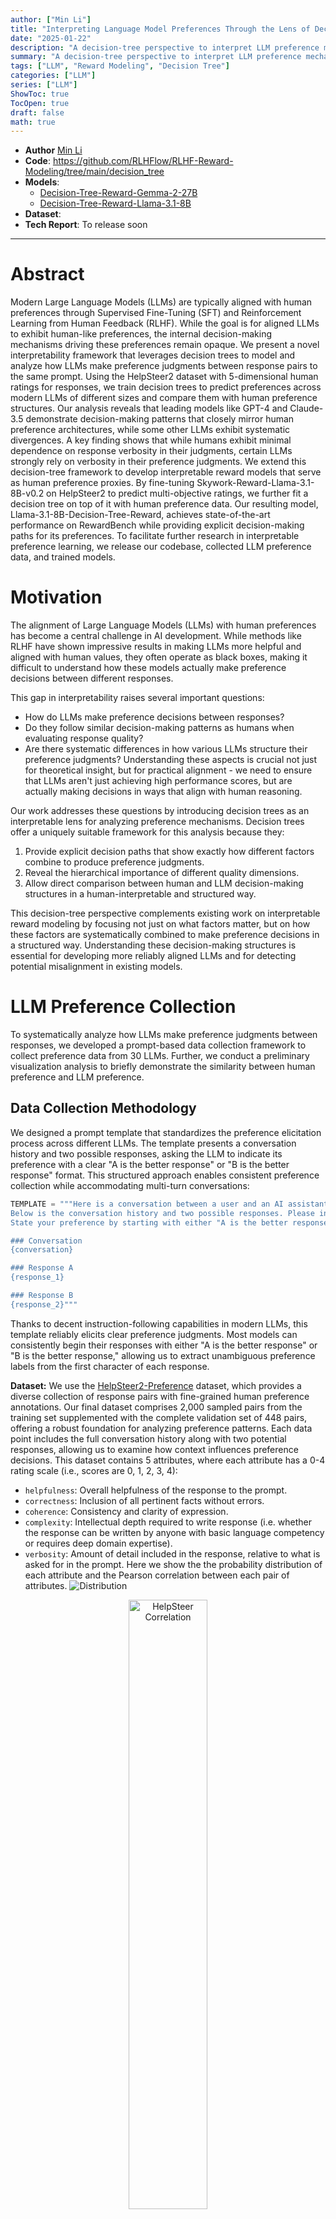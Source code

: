 ```yaml
---
author: ["Min Li"]
title: "Interpreting Language Model Preferences Through the Lens of Decision Trees"
date: "2025-01-22"
description: "A decision-tree perspective to interpret LLM preference mechanisms."
summary: "A decision-tree perspective to interpret LLM preference mechanisms."
tags: ["LLM", "Reward Modeling", "Decision Tree"]
categories: ["LLM"]
series: ["LLM"]
ShowToc: true
TocOpen: true
draft: false
math: true
---
```

+ **Author** [Min Li](https://min-li.github.io/)
+ **Code**: https://github.com/RLHFlow/RLHF-Reward-Modeling/tree/main/decision_tree
+ **Models**:
  + [Decision-Tree-Reward-Gemma-2-27B](https://huggingface.co/RLHFlow/Decision-Tree-Reward-Gemma-2-27B)
  + [Decision-Tree-Reward-Llama-3.1-8B](https://huggingface.co/RLHFlow/Decision-Tree-Reward-Llama-3.1-8B)
+ **Dataset**: 
+ **Tech Report**: To release soon
---
# Abstract

Modern Large Language Models (LLMs) are typically aligned with human preferences through Supervised Fine-Tuning (SFT) and Reinforcement Learning from Human Feedback (RLHF). While the goal is for aligned LLMs to exhibit human-like preferences, the internal decision-making mechanisms driving these preferences remain opaque. We present a novel interpretability framework that leverages decision trees to model and analyze how LLMs make preference judgments between response pairs to the same prompt.
Using the HelpSteer2 dataset with 5-dimensional human ratings for responses, we train decision trees to predict preferences across modern LLMs of different sizes and compare them with human preference structures. Our analysis reveals that leading models like GPT-4 and Claude-3.5 demonstrate decision-making patterns that closely mirror human preference architectures, while some other LLMs exhibit systematic divergences. A key finding shows that while humans exhibit minimal dependence on response verbosity in their judgments, certain LLMs strongly rely on verbosity in their preference judgments.
We extend this decision-tree framework to develop interpretable reward models that serve as human preference proxies. By fine-tuning Skywork-Reward-Llama-3.1-8B-v0.2 on HelpSteer2 to predict multi-objective ratings, we further fit a decision tree on top of it with human preference data. Our resulting model, Llama-3.1-8B-Decision-Tree-Reward, achieves state-of-the-art performance on RewardBench while providing explicit decision-making paths for its preferences. To facilitate further research in interpretable preference learning, we release our codebase, collected LLM preference data, and trained models.

# Motivation

The alignment of Large Language Models (LLMs) with human preferences has become a central challenge in AI development. While methods like RLHF have shown impressive results in making LLMs more helpful and aligned with human values, they often operate as black boxes, making it difficult to understand how these models actually make preference decisions between different responses.

This gap in interpretability raises several important questions: 
* How do LLMs make preference decisions between responses? 
* Do they follow similar decision-making patterns as humans when evaluating response quality? 
* Are there systematic differences in how various LLMs structure their preference judgments? Understanding these aspects is crucial not just for theoretical insight, but for practical alignment - we need to ensure that LLMs aren't just achieving high performance scores, but are actually making decisions in ways that align with human reasoning.

Our work addresses these questions by introducing decision trees as an interpretable lens for analyzing preference mechanisms. Decision trees offer a uniquely suitable framework for this analysis because they:
1. Provide explicit decision paths that show exactly how different factors combine to produce preference judgments.
2. Reveal the hierarchical importance of different quality dimensions.
3. Allow direct comparison between human and LLM decision-making structures in a human-interpretable and structured way.

This decision-tree perspective complements existing work on interpretable reward modeling by focusing not just on what factors matter, but on how these factors are systematically combined to make preference decisions in a structured way. Understanding these decision-making structures is essential for developing more reliably aligned LLMs and for detecting potential misalignment in existing models.

# LLM Preference Collection

To systematically analyze how LLMs make preference judgments between responses, we developed a prompt-based data collection framework to collect preference data from 30 LLMs. Further, we conduct a preliminary visualization analysis to briefly demonstrate the similarity between human preference and LLM preference.

## Data Collection Methodology

We designed a prompt template that standardizes the preference elicitation process across different LLMs. The template presents a conversation history and two possible responses, asking the LLM to indicate its preference with a clear "A is the better response" or "B is the better response" format. This structured approach enables consistent preference collection while accommodating multi-turn conversations:

```python
TEMPLATE = """Here is a conversation between a user and an AI assistant. Each user's message begins with "<|USER|>" and each assistant's message begins with "<|ASSISTANT|>".
Below is the conversation history and two possible responses. Please indicate which response you think is better and explain why.
State your preference by starting with either "A is the better response" or "B is the better response", then explain your reasoning.

### Conversation
{conversation}

### Response A
{response_1}

### Response B
{response_2}"""
```

Thanks to decent instruction-following capabilities in modern LLMs, this template reliably elicits clear preference judgments. Most models can consistently begin their responses with either "A is the better response" or "B is the better response," allowing us to extract unambiguous preference labels from the first character of each response. 

**Dataset:** We use the [HelpSteer2-Preference](https://arxiv.org/abs/2410.01257) dataset, which provides a diverse collection of response pairs with fine-grained human preference annotations. Our final dataset comprises 2,000 sampled pairs from the training set supplemented with the complete validation set of 448 pairs, offering a robust foundation for analyzing preference patterns. Each data point includes the full conversation history along with two potential responses, allowing us to examine how context influences preference decisions. This dataset contains 5 attributes, where each attribute has a 0-4 rating scale (i.e., scores are 0, 1, 2, 3, 4):
* `helpfulness`: Overall helpfulness of the response to the prompt.
* `correctness`: Inclusion of all pertinent facts without errors.
* `coherence`: Consistency and clarity of expression.
* `complexity`: Intellectual depth required to write response (i.e. whether the response can be written by anyone with basic language competency or requires deep domain expertise).
* `verbosity`: Amount of detail included in the response, relative to what is asked for in the prompt.
Here we show the the probability distribution of each attribute and the Pearson correlation between each pair of attributes.
![Distribution](helpsteer_distribution.png)
<p align="center">
  <img src="/content/posts/2025-01-22-decision-tree-reward-model/helpsteer_correlation.png" alt="HelpSteer Correlation" width="50%">
</p>
**Models:** We applied this methodology across a comprehensive set of 34 LLMs, encompassing both closed and open-source models. Our selection includes 9 closed-source models from industry leaders (OpenAI's GPT series, Anthropic's Claude series, and Google's Gemini series) and 25 open-source models (including model variants of the Llama-3, Mistral, Gemma, Qwen, and DeepSeek families). For closed-source models, we utilized their official APIs, while open-source model inference was conducted through the Together API platform. This diverse model selection enables us to examine preference patterns across different architectures, scales, and training approaches.
* **Open-Source models:** 
  * **Llama-3**:Llama-3-8B, Llama-3-70B, Llama-3.1-8B, Llama-3.1-70B, Llama-3.1-405B, , Llama-3.1-Nemotron-70B, Llama-3.2-3B, Llama-3.2-11B-Vision, Llama-3.2-90B-Vision, Llama-3.3-70B
  * **Mistral**: Mistral-7B-v0.1, Mistral-7B-v0.2, Mistral-7B-v0.3, Mixtral-8x7B, Mixtral-8x22B
  * **Gemma**: Gemma-2-9B, Llama-3.1-8B
  * **Qwen**: Qwen-2-72B, Qwen-2-VL-72B, Qwen-2.5-7B, Qwen-2.5-72B, Qwen-2.5-Coder-32B
  * **DeepSeek**: DeepSeek-V3, DeepSeek-LLM-67B
  * **Others**: SOLAR-10.7B
* **Closed-Source models:**
  * **OpenAI**: GPT-4-Turbo, GPT-4o, GPT-4o-mini
  * **Anthropic**: Claude-3.5-Haiku, Claude-3.5-Sonnet
  * **Google**: Gemini-1.0-Pro, Gemini-1.5-Flash, Gemini-1.5-Flash-8B, Gemini-1.5-Pro

## Position Bias Analysis

To ensure the validity of our collected preferences, we implemented careful controls for position bias - a well-documented phenomenon where LLMs may systematically favor options based on their presentation order rather than their content. Our methodology involves presenting each response pair twice, with positions swapped between presentations. We only retain preferences that remain consistent across both orderings, treating inconsistent cases as indicating no clear preference. For instance, if an LLM keeps outputting "A is the better response" before and after the position reordering of an example, we consider this as a preference inconsistency under position reordering. Here we show a plot of the preference consistency under position reordering, where the x-axis are models under our study and the y-axis is the preference consistency rate.

![Position Bias](model_position_bias.png)

* Even if the highest consistency ratio is less than 80%, this does not necessarily mean the top models have significant position bias. Given that we do not offer a "tie" option in our prompt template, it is understandable that models may output inconsistent preferences for some examples with pairwise data of similar quality. 
* The relevant comparison among models can reveal the strength of position bias across models. For instance, there are 13 out of 34 models with a preference consistency ratio of less than 50% and 5 models are even less than 10%. For these models, we can confidently conclude that they have significant position bias.
* We remove the models with a preference consistency ratio of less than 20% from our following analysis.


## Preference Similarity Visualization

To provide an intuitive understanding of how different LLMs align with human preferences, we developed two complementary visualizations in the following. 

**Preference Agreement.** We utilize the agreement ratio to quantify preference agreements between models, defined mathematically as:
$$
D(A, B) = \frac{1}{N} \sum_{i=1}^{N} \mathbb{I}(A_i = B_i)
$$
where $A_i$ and $B_i$ represent the preference labels of the $i$-th data point, and $\mathbb{I}$ denotes the indicator function. This metric provides a normalized measure of disagreement between any two preference sources, with values closer to 0 indicating stronger disagreement and values closer to 1 indicating stronger agreement.

The resulting heatmap visualization of agreement ratio between all models reveals notable patterns in preference alignment:

![Agreement Ratio](agreement_heatmap.png)

The axis labels of models are ordered by their agreement with human preferences, offering immediate insight into which models most closely mirror human judgment. 

Note:
* `Human` here means the human annotators who label the preference data of the HelpSteer2-Preference dataset. Note that humans typically have diverse preferences and different LLMs are aligned with different human annotators. So this heatmap is just a reference based on the HelpSteer2-Preference dataset and does not imply any particular LLM is poorly aligned with human preferences.

**Preference Similarity Visualization with UMAP.** To further enhance our understanding of these relationships, we employed UMAP dimensionality reduction to project the preference patterns into a more interpretable 2D space:

![Preference Similarity](umap_visualization.png)

This visualization reveals some interesting patterns:
- Model families like Mistral and Qwen exhibit strong within-family clustering, indicating shared preference architectures within each model family.
- Smaller-scale variants (8B and 3B) of Llama-3 demonstrate similar preference patterns to each other but diverge notably from their larger counterparts (70B and 405B).

While these visualizations provide valuable insights into the relationships between different models' preference mechanisms, they raise important questions about the underlying decision-making processes. The subsequent section addresses these questions through a detailed analysis using decision trees, offering a more interpretable perspective on how these models arrive at their preference judgments.


# Decision Tree Interpretation of LLM Preferences

Below, we show how to train a decision tree to interpret (and compare) different preference signals. 

The HelpSteer2-Preference dataset provides training and validation data in the format 
$$(x, a^1, a^2, r^1, r^2, y),$$
where:
- $x$: Conversation history except the last response from the assistant.
- $a^1$ and $a^2$: Two possible responses.
- $r^1$ and $r^2$: 5-dimensional reward vectors for $a^1$ and $a^2$, with dimensions corresponding to the 5 attributes of HelpSteer2. 
  - For instance, $r^1 = (r^1_{\text{helpfulness}}, r^1_{\text{correctness}}, r^1_{\text{coherence}}, r^1_{\text{complexity}}, r^1_{\text{verbosity}})$.
- $y$: Preference label, indicating whether $a^1$ is better than $a^2$, defined as $y = \mathbb{I}(a^1 \succ a^2)$, where $\mathbb{I}(\cdot)$ is the indicator function

We grow a decision tree $f$ by recursively splitting nodes based on the attribute differences $(r^1 - r^2)$ in the 5 dimensions (helpfulness, correctness, coherence, complexity, verbosity). At each potential split point, we use the log-loss criterion:

$$
L_{\text{split}} = -\sum_{i \in S_{\text{left}}} \Bigl[y_i \log(p_{\text{left}}) + (1-y_i)\log(1-p_{\text{left}})\Bigr] \\
-\sum_{i \in S_{\text{right}}} \Bigl[y_i \log(p_{\text{right}}) + (1-y_i)\log(1-p_{\text{right}})\Bigr]
$$

where $S_{\text{left}}$ and $S_{\text{right}}$ are the sets of samples in the left and right child nodes after the split, and $p_{\text{left}}$ and $p_{\text{right}}$ are the proportion of positive samples in each child node. The tree selects the split that minimizes this loss at each step. The scalar output $f(\cdot)$ at each leaf node is then the proportion of positive samples (preference for $a^1$) that reached that leaf.


Notably, the preference label $y$ can be provided either by humans or by a particular LLM.  By swapping in different preference labels, we can train a separate decision tree for each “judge” (whether human or a specific LLM).  This allows us to compare how different judges structure their decision criteria.


**Tree Depth Selection.** Decision trees can grow arbitrarily deep, but increasing depth often leads to overfitting on training data.  We use a validation set to select an appropriate maximum depth and find that **depth 3** balances interpretability and predictive accuracy both for humans and most LLMs.  Consequently, **all** decision trees in our study are limited to depth 3.


## Decision Tree Visualization

To illustrate how the trees capture preference heuristics, we show below the **depth‐3 trees** fitted to **human** preference labels, to **GPT‐4o**’s preferences, and to **Llama‐3.1‐8B**’s preferences:

![Human Tree](Human_tree_helpsteer2.png)

![GPT-4o Tree](GPT-4o_tree_helpsteer2.png)

![Llama-3.1-8B Tree](Llama-3.1-8B_tree_helpsteer2.png)

1. **Human and GPT-4o's Decision Trees**  
   Both trees exhibit remarkably similar structures, relying on `helpfulness` as their root decision node, followed by `correctness` in the second layer, and `coherence` in the third layer (with slightly different numeric thresholds). This hierarchical similarity - prioritizing overall helpfulness, then factual accuracy, and finally coherence - explains the high agreement rate between GPT-4o's and human preferences. The leaves show the probability distribution of favoring response $a^1$ vs. $a^2$ at each final decision point.

3. **Llama‐3.1‐8B's Decision Tree**  
   By contrast, Llama‐3.1‐8B places `verbosity` at the root, treating response length or detail level as the most decisive factor.  It also checks `correctness` and `complexity` in deeper nodes, but overall it departs significantly from the human‐like emphasis on helpfulness and correctness.  This suggests that Llama‐3.1‐8B systematically overvalues verbosity relative to what humans typically do.



## Feature Importance Analysis

To generalize from individual tree diagrams, we compute the standard “feature importances” for each tree across **all** models.  Concretely, we train 100 bootstrap replicas of each decision tree (randomly re‐ordering pairs and re‐splitting them) and average the Gini or logistic‐loss‐based importance measures.  This yields a **robust** measure of which attributes best predict that judge’s preferences.

The heatmap below shows these averaged importances, **sorted by** how closely each model’s preferences match **human** annotations.  

![Feature Importance](feature_importances.png)

Key observations:

- **Models with a high agreement with human preferences** (e.g., GPT‐4, Claude‐3.5, Gemini‐1.5‐Pro) correspond to a **similar** feature‐usage pattern: `helpfulness` is the dominant attribute, followed by `correctness` and `coherence`.
- **Models with a low agreement with human preferences** (e.g., Llama-3.1-8B, Llama-3.2-3B) show a strong reliance on `verbosity` and relatively little weight on `helpfulness`, indicating a systematic bias toward longer responses that deviate from human preferences.

Overall, these tree visualizations and feature‐importance profiles provide **human‐readable insights** into what each model values most when choosing between two responses—and how well that aligns with our own human judgments.

# Decision Tree Reward Model

We next extend the decision‐tree framework to build an **interpretable reward model**—i.e., a stand‐in for human preferences that not only predicts which response is better but also explains *why* it makes those decisions.  Concretely, we start from a *multi‐objective* reward model and then fit a small decision tree on top, preserving alignment quality while revealing decision paths.

## Step 1: Multi‐Objective Reward Modeling
We begin with the open‐source **Skywork‐Reward‐Gemma‐2‐27B‐v0.2**—a high‐performing Bradley‐Terry reward model pretrained on open‐source preference data.  We adapt it to multi‐objective scoring by fine-tuning on HelpSteer2 ratings with the linear probing method (i.e., only fine-tuning the last linear layer of the model), following the same approach taken in the [ArmoRM](https://rlhflow.github.io/posts/2024-05-29-multi-objective-reward-modeling/) work.
1.  **Base Model**:  Skywork‐Reward‐Gemma‐2‐27B‐v0.2  
2.  **Training Data**:  HelpSteer2’s 5‐dimensional ratings (helpfulness, correctness, coherence, complexity, verbosity)
3.  **Objective**: Mean squared error (MSE) regression loss that predicts each rating dimension from the model’s final representation. 

## Step 2: Decision‐Tree‐Based Pairwise Preference Prediction

Once our multi-objective reward model can output a 5D rating vector $\hat{r} \in \mathbb{R}^5$, we use it to derive **pairwise preferences** between any two responses:

1. **Compute Rating Differences**.  For each pair $(a^1, a^2)$ in HelpSteer2, we feed both responses into the fine-tuned reward model to obtain
   $$
     \hat{r}^1 = (\hat{r}^1_{\text{helpfulness}}, \ldots, \hat{r}^1_{\text{verbosity}}), 
     \quad
     \hat{r}^2 = (\hat{r}^2_{\text{helpfulness}}, \ldots, \hat{r}^2_{\text{verbosity}}).
   $$
2. **Fit a Decision Tree**.  Finally, we train a depth‐3 decision tree $f(\hat{r_1} - \hat{r_2})$ to predict the pairwise preference label $y$ on the training set of HelpSteer2-Preference.  This matches the procedure in our earlier analysis of human‐labeled data, except that the multi-objective rewards come from **model**‐predicted rating ($\hat{r_1}, \hat{r_2}$) rather than human-annotated ratings ($r_1, r_2$).

## Decision Tree Visualization

Looking at the decision trees fitted to our multi-objective reward models:

![Gemma-2-27B Decision Tree Reward Model](tree-reward-model-Gemma-2-27B.png)

![Llama-3.1-8B Decision Tree Reward Model](tree-reward-model-Llama-3.1-8B.png)

* The Gemma-2-27B tree maintains the human-like structure we observed earlier, with helpfulness as the primary decision criterion. It creates careful distinctions around small helpfulness differences (±0.03) at the root, leading to highly confident predictions (>85%) when the differences become substantial.
* The Llama-3.1-8B tree, while also using helpfulness at its root, incorporates correctness, verbosity, and complexity in its deeper nodes. This mixed-attribute approach suggests the model has learned


## Evaluation on RewardBench
We evaluate our decision-tree-based reward models on [Reward-Bench](https://huggingface.co/spaces/allenai/reward-bench), a comprehensive benchmark designed to assess reward model performance across multiple dimensions of LLM alignment. Reward-Bench evaluates models on four key aspects: general chat quality, challenging chat scenarios, safety considerations, and reasoning capabilities.


Rank | Model | Base Model | Method | Overall Score | Chat     | Chat Hard | Safety   | Reasoning |
|:------|:------|:-----------|:-------|:--------------|:---------|:----------|:---------|:----------|
1 | [**Decision-Tree-Reward-Gemma-2-27B**](https://huggingface.co/RLHFlow/Decision-Tree-Reward-Gemma-2-27B) | Gemma-2-27B | Decision Tree | **95.4**      | 96.9     | **91.4**  | 93.9     | **99.2**  |
2 | INF-QRM-Llama3.1-70B | Llama-3.1-70B | Sequence Classifier | 95.1          | 96.6     | 91.0      | 93.6     | 99.1      |
3 | [**Decision-Tree-Reward-Llama-3.1-8B**](https://huggingface.co/RLHFlow/Decision-Tree-Reward-Llama-3.1-8B) | Llama-3.1-8B | Decision Tree | 94.5          | 96.6     | 89.5      | 93.2     | 98.6      |
4 | QRM-Gemma-2-27B | Gemma-2-27B | Sequence Classifier | 94.4          | 96.6     | 90.1      | 92.7     | 98.3      |
5 | Skywork-Reward-Gemma-2-27B-v0.2 | Gemma-2-27B | Sequence Classifier | 94.3          | 96.1     | 89.9      | 93.0     | 98.1      |
6 | Llama-3.1-Nemotron-70B-Reward | Llama-3.1-70B | Custom Classifier | 94.1          | 97.5     | 85.7      | **95.1** | 98.1      |
7 | Skywork-Reward-Gemma-2-27B | Gemma-2-27B | Sequence Classifier | 93.8          | 95.8     | **91.4**  | 91.9     | 96.1      |
8 | TextEval-Llama3.1-70B | Llama-3.1-70B | Generative | 93.5          | 94.1     | 90.1      | 93.2     | 96.4      |
9 | MetaMetrics-RM-v1.0 | - | Custom Classifier | 93.4          | **98.3** | 86.4      | 90.8     | 98.2      |
10 | Skywork-Critic-Llama-3.1-70B | Llama-3.1-70B | Generative | 93.3          | 96.6     | 87.9      | 93.1     | 95.5      |
11 | QRM-Llama3.1-8B-v2 | Llama-3.1-8B | Sequence Classifier | 93.1          | 96.4     | 86.8      | 92.6     | 96.8      |
12 | Skywork-Reward-Llama-3.1-8B-v0.2 | Llama-3.1-8B | Sequence Classifier | 93.1          | 94.7     | 88.4      | 92.7     | 96.7      |

Our evaluation reveals several key findings:

- Our Gemma-2-27B version achieves state-of-the-art performance with a 95.4 overall score, leading in both Chat Hard (91.4) and Reasoning (99.2) categories.
- Both decision tree models show substantial improvements over their base Skywork versions, with relative error reductions of 19.3% for the Gemma-2-27B version and 20.3% for the Llama-3.1-8B version.
- The strong performance across all categories suggests that our decision-tree approach successfully captures human preference patterns accurately while maintaining interpretability.


# Usage Code
Before using the model, ensure you have the following dependencies installed:
- `transformers==4.45.2`
- `torch>=2.5.0`
- `flash-attn>=2.6.3`

Note: This code requires a GPU with NVIDIA Ampere architecture or newer.
```python
from transformers import AutoModelForSequenceClassification
import torch
from transformers import AutoTokenizer
model_name = "Decision-Tree-Reward-Llama-3.1-8B" # Another choice is "Decision-Tree-Reward-Gemma-2-27B" 
repo_id = f"RLHFlow/{model_name}"
device = "cuda"
# Initialize the model and tokenizer
model = AutoModelForSequenceClassification.from_pretrained(repo_id, trust_remote_code=True, torch_dtype=torch.bfloat16, attn_implementation="flash_attention_2", device_map=device)
tokenizer = AutoTokenizer.from_pretrained(repo_id, use_fast=True)
# Load the decision tree
model.load_decision_tree(repo_id, filename="decision_tree.pkl")

# Prompt and response pairs
prompt = "Jane has 12 apples. She gives 4 apples to her friend Mark, then buys 1 more apple, and finally splits all her apples equally among herself and her 2 siblings. How many apples does each person get?"
response1 = "1. Jane starts with 12 apples and gives 4 to Mark. 12 - 4 = 8. Jane now has 8 apples.\n2. Jane buys 1 more apple. 8 + 1 = 9. Jane now has 9 apples.\n3. Jane splits the 9 apples equally among herself and her 2 siblings (3 people in total). 9 ÷ 3 = 3 apples each. Each person gets 3 apples."
response2 = "1. Jane starts with 12 apples and gives 4 to Mark. 12 - 4 = 8. Jane now has 8 apples.\n2. Jane buys 1 more apple. 8 + 1 = 9. Jane now has 9 apples.\n3. Jane splits the 9 apples equally among her 2 siblings (2 people in total). 9 ÷ 2 = 4.5 apples each. Each person gets 4 apples."

# Compare the two responses
output = model.compare(prompt, response1, response2, tokenizer, device)
print("Response 1 rewards")
print(dict(zip(output["attributes"], output["rewards"][0])))
# {'helpfulness': 3.9603815, 'correctness': 3.9727726, 'coherence': 3.8582935, 'complexity': 0.9909791, 'verbosity': 1.4901903}
print("Response 2 rewards")
print(dict(zip(output["attributes"], output["rewards"][1])))
# {'helpfulness': 2.1698856, 'correctness': 2.2035594, 'coherence': 3.2032843, 'complexity': 0.8786768, 'verbosity': 1.4569137}
print("Model preference")
print(output["preference"])
# 0
```
# Conclusion

This paper introduces a novel framework for interpreting LLM preference mechanisms through decision trees, demonstrating that leading models like GPT-4o, Claude-3.5-Sonnet, and Llama-3.1-405B closely mirror human decision-making patterns while some open-source models show systematic biases. Building on these insights, we develop an interpretable reward modeling approach that achieves state-of-the-art performance on RewardBench while providing explicit decision paths. Our analysis reveals consistent preference patterns within model families, suggesting that architecture and training methodology significantly influence how models make decisions. By making preference mechanisms more transparent and interpretable, this work provides valuable tools for improving LLM alignment. To facilitate further research, we release our codebase, preference data, and trained models that combine strong performance with clear interpretability.
